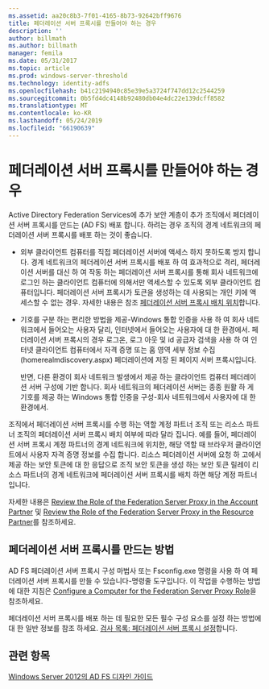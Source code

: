 ```yaml
---
ms.assetid: aa20c8b3-7f01-4165-8b73-92642bff9676
title: 페더레이션 서버 프록시를 만들어야 하는 경우
description: ''
author: billmath
ms.author: billmath
manager: femila
ms.date: 05/31/2017
ms.topic: article
ms.prod: windows-server-threshold
ms.technology: identity-adfs
ms.openlocfilehash: b41c2194940c85e39e5a3724f747dd12c2544259
ms.sourcegitcommit: 0b5fd4dc4148b92480db04e4dc22e139dcff8582
ms.translationtype: MT
ms.contentlocale: ko-KR
ms.lasthandoff: 05/24/2019
ms.locfileid: "66190639"
---
```

# <a name="when-to-create-a-federation-server-proxy"></a>페더레이션 서버 프록시를 만들어야 하는 경우

Active Directory Federation Services에 추가 보안 계층이 추가 조직에서 페더레이션 서버 프록시를 만드는 \(AD FS\) 배포 합니다. 하려는 경우 조직의 경계 네트워크의 페더레이션 서버 프록시를 배포 하는 것이 좋습니다.  
  
-   외부 클라이언트 컴퓨터를 직접 페더레이션 서버에 액세스 하지 못하도록 방지 합니다. 경계 네트워크의 페더레이션 서버 프록시를 배포 하 여 효과적으로 격리, 페더레이션 서버를 대신 하 여 작동 하는 페더레이션 서버 프록시를 통해 회사 네트워크에 로그인 하는 클라이언트 컴퓨터에 의해서만 액세스할 수 있도록 외부 클라이언트 컴퓨터입니다. 페더레이션 서버 프록시가 토큰을 생성하는 데 사용되는 개인 키에 액세스할 수 없는 경우. 자세한 내용은 참조 [페더레이션 서버 프록시 배치 위치](Where-to-Place-a-Federation-Server-Proxy.md)합니다.  
  
-   기호를 구분 하는 편리한 방법을 제공\-Windows 통합 인증을 사용 하 여 회사 네트워크에서 들어오는 사용자 달리, 인터넷에서 들어오는 사용자에 대 한 환경에서. 페더레이션 서버 프록시의 경우 로그온, 로그 아웃 및 id 공급자 검색을 사용 하 여 인터넷 클라이언트 컴퓨터에서 자격 증명 또는 홈 영역 세부 정보 수집 \(homerealmdiscovery.aspx\) 페더레이션에 저장 된 페이지 서버 프록시입니다.  
  
    반면, 다른 환경이 회사 네트워크 발생에서 제공 하는 클라이언트 컴퓨터 페더레이션 서버 구성에 기반 합니다. 회사 네트워크의 페더레이션 서버는 종종 원활 하 게 기호를 제공 하는 Windows 통합 인증을 구성\-회사 네트워크에서 사용자에 대 한 환경에서.  
  
조직에서 페더레이션 서버 프록시를 수행 하는 역할 계정 파트너 조직 또는 리소스 파트너 조직의 페더레이션 서버 프록시 배치 여부에 따라 달라 집니다. 예를 들어, 페더레이션 서버 프록시 계정 파트너의 경계 네트워크에 위치한, 해당 역할 때 브라우저 클라이언트에서 사용자 자격 증명 정보를 수집 합니다. 리소스 페더레이션 서버에 요청 하 고에서 제공 하는 보안 토큰에 대 한 응답으로 조직 보안 토큰을 생성 하는 보안 토큰 릴레이 리소스 파트너의 경계 네트워크에 페더레이션 서버 프록시를 배치 하면 해당 계정 파트너입니다.  
  
자세한 내용은 [Review the Role of the Federation Server Proxy in the Account Partner](Review-the-Role-of-the-Federation-Server-Proxy-in-the-Account-Partner.md) 및 [Review the Role of the Federation Server Proxy in the Resource Partner](Review-the-Role-of-the-Federation-Server-Proxy-in-the-Resource-Partner.md)를 참조하세요.  
  
## <a name="how-to-create-a-federation-server-proxy"></a>페더레이션 서버 프록시를 만드는 방법  
AD FS 페더레이션 서버 프록시 구성 마법사 또는 Fsconfig.exe 명령을 사용 하 여 페더레이션 서버 프록시를 만들 수 있습니다\-명령줄 도구입니다. 이 작업을 수행하는 방법에 대한 지침은 [Configure a Computer for the Federation Server Proxy Role](../../ad-fs/deployment/Configure-a-Computer-for-the-Federation-Server-Proxy-Role.md)을 참조하세요.  
  
페더레이션 서버 프록시를 배포 하는 데 필요한 모든 필수 구성 요소를 설정 하는 방법에 대 한 일반 정보를 참조 하세요. [검사 목록: 페더레이션 서버 프록시 설정](../../ad-fs/deployment/Checklist--Setting-Up-a-Federation-Server-Proxy.md)합니다.  
  
## <a name="see-also"></a>관련 항목
[Windows Server 2012의 AD FS 디자인 가이드](AD-FS-Design-Guide-in-Windows-Server-2012.md)
